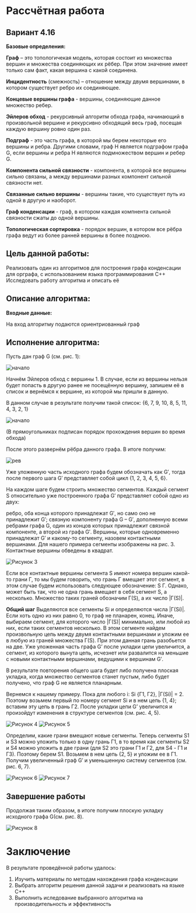 # Рассчётная работа 
## Вариант 4.16

**Базовые определения:**

**Граф** – это топологичекая модель, которая состоит из множества вершин и множества соединяющих их рёбер. При этом значение имеет только сам факт, какая вершина с какой соединена.

**Инцидентность** (смежность) – отношение между двумя вершинами, в котором существует ребро их соединяющее.

**Концевые вершины графа** - вершины, соединяющие данное множество ребер.

**Эйлеров обход** - рекурсивный алгоритм обхода графа, начинающий в произвольной вершине и рекурсивно обходящий весь граф, посещая каждую вершину ровно один раз.

**Подграф** - это часть графа, в которой мы берем некоторые его вершины и ребра. Другими словами, граф H является подграфом графа G, если вершины и ребра H являются подмножеством вершин и ребер G.

**Компонента сильной связности** - компонента, в которой все вершины сильно связаны, а между вершинами разных компонент сильной связности нет.

**Связанные сильно вершины** - вершины такие, что существует путь из одной в другую и наоборот.

**Граф конденсации** - граф, в котором каждая компнента сильной связности сжаты до одной вершины.

**Топологическая сортировка** - порядок вершин, в котором все рёбра графа ведут из более ранней вершины в более позднюю.

## Цель данной работы:

Реализовать один из алгоритмов для построения графа конденсации для орграфа, с использованием языка программирования С++
Исследовать работу алгоритма и описать её

## Описание алгоритма:
**Входные данные:**

На вход алгоритму подаются ориентриованный граф

## Исполнение алгоритма:
Пусть дан граф G (см. рис. 1):


![начало](https://github.com/user-attachments/assets/3edf61af-ae14-42f3-8174-2a9a06265d6e)

Начнём Эйлеров обход с вершины 1. В случае, если из вершины нельзя будет попасть в другую ранее не посещённую вершину, запишем её в список и вернёмся к вершине, из которой мы пришли в данную.

В данном случае в результате получим такой список: {6, 7, 9, 10, 8, 5, 11, 4, 3, 2, 1}

![начало](https://github.com/user-attachments/assets/53d612bc-75e4-4435-b06e-6dd58981dc30)

(В прямоугольниках подписан порядок прохождения вершин во время обхода)

После этого развернём рёбра данного графа. В итоге получим:


![рев](https://github.com/user-attachments/assets/968ae231-93f5-419b-85b3-09791774de4b)

Уже уложенную часть исходного графа будем обозначать как G′, тогда после первого шага G′ представляет собой цикл {1, 2, 3, 4, 5, 6}.

На каждом шаге будем строить множество сегментов. Каждый сегмент S относительно уже построенного графа G′ представляет собой одно из двух:

ребро, оба конца которого принадлежат G′, но само оно не принадлежит G′;
связную компоненту графа G – G′, дополненную всеми ребрами графа G, один из концов которых принадлежит связной компоненте, а второй из графа G′.
Вершины, которые одновременно принадлежат G′ и какому-то сегменту, назовем контактными вершинами. Для нашего примера сегменты изображены на рис. 3. Контактные вершины обведены в квадрат.

<image src="/Снимок экрана 2024-12-10 220355.png" alt="Рисунок 3">

Если все контактные вершины сегмента S имеют номера вершин какой-то грани Г, то мы будем говорить, что грань Г вмещает этот сегмент, в этом случае будем использовать следующее обозначение: S Г. Однако, может быть так, что не одна грань вмещает в себя сегмент S, а несколько. Множество таких граней обозначим Г(S), а их число |Г(S)|.

**Общий шаг**
Выделяются все сегменты Si и определяются числа |Г(Si)|. Если хоть одно из них равно 0, то граф не планарен, конец. Иначе, выбираем сегмент, для которого число |Г(S)| минимально, или любой из них, если таких сегментов несколько. В этом сегменте найдем произвольную цепь между двумя контактными вершинами и уложим ее в любую из граней множества Г(S). При этом данная грань разобьется на две. Уже уложенная часть графа G’ после укладки цепи увеличится, а сегмент, из которого вынута цепь, исчезнет или развалится на меньшие с новыми контактными вершинами, ведущими к вершинам G′.

В результате повторения общего шага будет либо получена плоская укладка, когда множество сегментов станет пустым, либо будет получено, что граф G не является планарным.

Вернемся к нашему примеру. Пока для любого i: Si {Г1, Г2}, |Г(Si)| = 2. Поэтому возьмем первый по номеру сегмент Si и в нем цепь {1, 4}; вставим эту цепь в грань Г2. После укладки цепи G’ увеличится и произойдут изменения в структуре сегментов (см. рис. 4, 5).

<image src="/Снимок экрана 2024-12-10 221005.png" alt="Рисунок 4">

<image src="/Снимок экрана 2024-12-10 221024.png" alt="Рисунок 5">

Определим, какие грани вмещают новые сегменты. Теперь сегменты S1 и S3 можно уложить только в одну грань Г1, в то время как сегменты S2 и S4 можно уложить в две грани (для S2 это грани Г1 и Г2, для S4 - Г1 и Г3). Поэтому берем S1. Возьмем в нем цепь {2, 5} и уложим ее в Г1. Получим увеличенный граф G′ и уменьшенную систему сегментов (см. рис. 6, 7).

<image src="/Снимок экрана 2024-12-10 221044.png" alt="Рисунок 6">

<image src="/Снимок экрана 2024-12-10 221156.png" alt="Рисунок 7">

## Завершение работы
Продолжая таким образом, в итоге получим плоскую укладку исходного графа G(см. рис. 8).

<image src="/Снимок экрана 2024-12-10 221216.png" alt="Рисунок 8">

# Заключение
В результате проведённой работы удалось:

1. Изучить материалы по методам нахождения графа конденсации
2. Выбрать алгоритм решения данной задачи и реализовать на языке С++
3. Выполнить иследование выбранного алгоритма на производительность и эффективность


